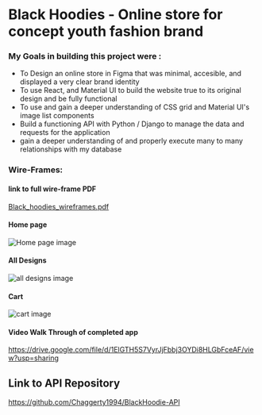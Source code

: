 <!-- TODO: UPDATE THE README -->
# Black Hoodies - Online store for concept youth fashion brand



### My Goals in building this project were :
  
  - To Design an online store in Figma that was minimal, accesible, and displayed a very clear brand identity
  - To use React, and Material UI to build the website true to its original design and be fully functional
  - To use and gain a deeper understanding of CSS grid and Material UI's image list components
  - Build a functioning API with Python / Django to manage the data and requests for the application 
  - gain a deeper understanding of and properly execute many to many relationships with my database

### Wire-Frames:

#### link to full wire-frame PDF

[Black_hoodies_wireframes.pdf](https://github.com/Chaggerty1994/BlackHoodie-Client/files/9243360/Black.hoodies.wireframes.2.pdf)

#### Home page


![Home page image](https://user-images.githubusercontent.com/96741689/182407584-75144011-b527-49a0-9517-ea3f79e277b7.jpg)

#### All Designs


![all designs image](https://user-images.githubusercontent.com/96741689/182407756-518a23df-20f1-428a-b309-431d1ae548c5.jpg)

#### Cart

![cart image](https://user-images.githubusercontent.com/96741689/182407962-0395cd49-4e40-4682-8aa5-97ea9868961d.jpg)

#### Video Walk Through of completed app

https://drive.google.com/file/d/1ElGTH5S7VyrJjFbbj3OYDi8HLGbFceAF/view?usp=sharing


## Link to API Repository

https://github.com/Chaggerty1994/BlackHoodie-API





